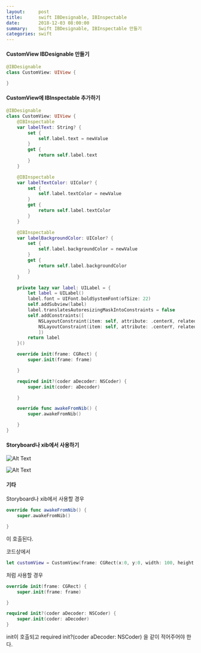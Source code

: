 ```yaml
---
layout:     post
title:      swift IBDesignable, IBInspectable
date:       2018-12-03 08:00:00
summary:    Swift IBDesignable, IBInspectable 만들기
categories: swift
---
```


#### CustomView IBDesignable 만들기

```swift
@IBDesignable
class CustomView: UIView {

}
```

#### CustomView에 IBInspectable 추가하기

```swift
@IBDesignable
class CustomView: UIView {
    @IBInspectable
    var labelText: String? {
        set {
            self.label.text = newValue
        }
        get {
            return self.label.text
        }
    }

    @IBInspectable
    var labelTextColor: UIColor? {
        set {
            self.label.textColor = newValue
        }
        get {
            return self.label.textColor
        }
    }

    @IBInspectable
    var labelBackgroundColor: UIColor? {
        set {
            self.label.backgroundColor = newValue
        }
        get {
            return self.label.backgroundColor
        }
    }

    private lazy var label: UILabel = {
        let label = UILabel()
        label.font = UIFont.boldSystemFont(ofSize: 22)
        self.addSubview(label)
        label.translatesAutoresizingMaskIntoConstraints = false
        self.addConstraints([
            NSLayoutConstraint(item: self, attribute: .centerX, relatedBy: .equal, toItem: label, attribute: .centerX, multiplier: 1, constant: 0),
            NSLayoutConstraint(item: self, attribute: .centerY, relatedBy: .equal, toItem: label, attribute: .centerY, multiplier: 1, constant: 0),
            ])
        return label
    }()

    override init(frame: CGRect) {
        super.init(frame: frame)

    }

    required init?(coder aDecoder: NSCoder) {
        super.init(coder: aDecoder)

    }

    override func awakeFromNib() {
        super.awakeFromNib()

    }
}
```

#### Storyboard나 xib에서 사용하기

![Alt Text](/tec/images/2018/12/designable/1.png)

![Alt Text](/tec/images/2018/12/designable/2.png)



#### 기타

Storyboard나 xib에서 사용할 경우

```swift
override func awakeFromNib() {
    super.awakeFromNib()

}
```

이 호출된다.

코드상에서

```swift
let customView = CustomView(frame: CGRect(x:0, y:0, width: 100, height: 100))
```

처럼 사용할 경우

```swift
override init(frame: CGRect) {
    super.init(frame: frame)

}

required init?(coder aDecoder: NSCoder) {
    super.init(coder: aDecoder)
}
```

init이 호출되고
required init?(coder aDecoder: NSCoder) 을 같이 적어주어야 한다.
